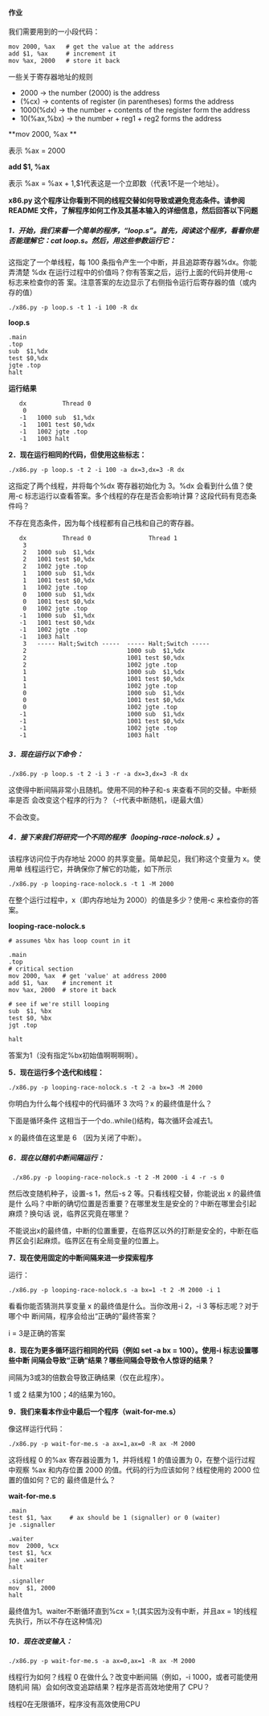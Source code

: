 #### 作业

我们需要用到的一小段代码：

```assembly
mov 2000, %ax   # get the value at the address
add $1, %ax     # increment it
mov %ax, 2000   # store it back
```

一些关于寄存器地址的规则

-   2000        			    -> the number (2000) is the address
-   (%cx)       			    -> contents of register (in parentheses) forms the address
-   1000(%dx)   	       -> the number + contents of the register form the address
-   10(%ax,%bx) 		 -> the number + reg1 + reg2 forms the address

**mov 2000, %ax **

表示 %ax = 2000

**add $1, %ax**

表示 %ax = %ax + 1,$1代表这是一个立即数（代表1不是一个地址）。

**x86.py 这个程序让你看到不同的线程交替如何导致或避免竞态条件。请参阅 README 文件，了解程序如何工作及其基本输入的详细信息，然后回答以下问题**

##### 1．开始，我们来看一个简单的程序，“loop.s”。首先，阅读这个程序，看看你是否能理解它：cat loop.s。然后，用这些参数运行它：

这指定了一个单线程，每 100 条指令产生一个中断，并且追踪寄存器%dx。你能弄清楚 %dx 在运行过程中的价值吗？你有答案之后，运行上面的代码并使用-c 标志来检查你的答 案。注意答案的左边显示了右侧指令运行后寄存器的值（或内存的值）

```shell
./x86.py -p loop.s -t 1 -i 100 -R dx 
```

**loop.s**

```assembly
.main
.top
sub  $1,%dx
test $0,%dx     
jgte .top         
halt
```

**运行结果**

```assembly
   dx          Thread 0         
    0   
   -1   1000 sub  $1,%dx
   -1   1001 test $0,%dx
   -1   1002 jgte .top
   -1   1003 halt
```

**2．现在运行相同的代码，但使用这些标志：**

```shell
./x86.py -p loop.s -t 2 -i 100 -a dx=3,dx=3 -R dx 
```

这指定了两个线程，并将每个%dx 寄存器初始化为 3。%dx 会看到什么值？使用-c 标志运行以查看答案。多个线程的存在是否会影响计算？这段代码有竞态条件吗？

不存在竞态条件，因为每个线程都有自己栈和自己的寄存器。

```
   dx          Thread 0                Thread 1         
    3   
    2   1000 sub  $1,%dx
    2   1001 test $0,%dx
    2   1002 jgte .top
    1   1000 sub  $1,%dx
    1   1001 test $0,%dx
    1   1002 jgte .top
    0   1000 sub  $1,%dx
    0   1001 test $0,%dx
    0   1002 jgte .top
   -1   1000 sub  $1,%dx
   -1   1001 test $0,%dx
   -1   1002 jgte .top
   -1   1003 halt
    3   ----- Halt;Switch -----  ----- Halt;Switch -----  
    2                            1000 sub  $1,%dx
    2                            1001 test $0,%dx
    2                            1002 jgte .top
    1                            1000 sub  $1,%dx
    1                            1001 test $0,%dx
    1                            1002 jgte .top
    0                            1000 sub  $1,%dx
    0                            1001 test $0,%dx
    0                            1002 jgte .top
   -1                            1000 sub  $1,%dx
   -1                            1001 test $0,%dx
   -1                            1002 jgte .top
   -1                            1003 halt
```

##### 3．现在运行以下命令：

```shell
./x86.py -p loop.s -t 2 -i 3 -r -a dx=3,dx=3 -R dx
```

这使得中断间隔非常小且随机。使用不同的种子和-s 来查看不同的交替。中断频率是否 会改变这个程序的行为？（-r代表中断随机，i是最大值）

不会改变。

##### 4．接下来我们将研究一个不同的程序（looping-race-nolock.s）。

该程序访问位于内存地址 2000 的共享变量。简单起见，我们称这个变量为 x。使用单 线程运行它，并确保你了解它的功能，如下所示

```shell
./x86.py -p looping-race-nolock.s -t 1 -M 2000 
```

在整个运行过程中，x（即内存地址为 2000）的值是多少？使用-c 来检查你的答案。

**looping-race-nolock.s**

```assembly
# assumes %bx has loop count in it

.main
.top	
# critical section
mov 2000, %ax  # get 'value' at address 2000
add $1, %ax    # increment it
mov %ax, 2000  # store it back

# see if we're still looping
sub  $1, %bx
test $0, %bx
jgt .top	

halt
```

答案为1（没有指定%bx初始值啊啊啊啊）。

**5．现在运行多个迭代和线程：**

```shell
./x86.py -p looping-race-nolock.s -t 2 -a bx=3 -M 2000 
```

你明白为什么每个线程中的代码循环 3 次吗？x 的最终值是什么？

下面是循环条件 这相当于一个do..while()结构，每次循环会减去1。

x 的最终值在这里是 6 （因为关闭了中断）。

##### 6．现在以随机中断间隔运行：

```shell
 ./x86.py -p looping-race-nolock.s -t 2 -M 2000 -i 4 -r -s 0
```

 然后改变随机种子，设置-s 1，然后-s 2 等。只看线程交替，你能说出 x 的最终值是什 么吗？中断的确切位置是否重要？在哪里发生是安全的？中断在哪里会引起麻烦？换句话 说，临界区究竟在哪里？

不能说出x的最终值，中断的位置重要，在临界区以外的打断是安全的，中断在临界区会引起麻烦。临界区在有全局变量的位置上。

**7．现在使用固定的中断间隔来进一步探索程序**

运行：

```assembly
./x86.py -p looping-race-nolock.s -a bx=1 -t 2 -M 2000 -i 1
```

看看你能否猜测共享变量 x 的最终值是什么。当你改用-i 2，-i 3 等标志呢？对于哪个中 断间隔，程序会给出“正确的”最终答案？

i = 3是正确的答案

**8．现在为更多循环运行相同的代码（例如 set -a bx = 100）。使用-i 标志设置哪些中断 间隔会导致“正确”结果？哪些间隔会导致令人惊讶的结果？**

间隔为3或3的倍数会导致正确结果（仅在此程序）。

1 或 2 结果为100；4的结果为160。

**9．我们来看本作业中最后一个程序（wait-for-me.s）**

像这样运行代码：

```shell
./x86.py -p wait-for-me.s -a ax=1,ax=0 -R ax -M 2000
```

这将线程 0 的%ax 寄存器设置为 1，并将线程 1 的值设置为 0，在整个运行过程中观察 %ax 和内存位置 2000 的值。代码的行为应该如何？线程使用的 2000 位置的值如何？它的 最终值是什么？

**wait-for-me.s**

```assembly
.main
test $1, %ax     # ax should be 1 (signaller) or 0 (waiter)
je .signaller

.waiter	
mov  2000, %cx
test $1, %cx
jne .waiter
halt

.signaller
mov  $1, 2000
halt
```

最终值为1。waiter不断循环直到%cx = 1;(其实因为没有中断，并且ax = 1的线程先执行，所以不存在这种情况)

##### 10．现在改变输入：

```shell
./x86.py -p wait-for-me.s -a ax=0,ax=1 -R ax -M 2000
```

线程行为如何？线程 0 在做什么？改变中断间隔（例如，-i 1000，或者可能使用随机间 隔）会如何改变追踪结果？程序是否高效地使用了 CPU？

线程0在无限循环，程序没有高效使用CPU